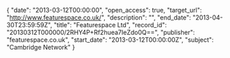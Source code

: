 {
  "date": "2013-03-12T00:00:00", 
  "open_access": true, 
  "target_url": "http://www.featurespace.co.uk/", 
  "description": "", 
  "end_date": "2013-04-30T23:59:59Z", 
  "title": "Featurespace Ltd", 
  "record_id": "20130312T000000/2RHY4P+Rf2huea7IeZdo0Q==", 
  "publisher": "featurespace.co.uk", 
  "start_date": "2013-03-12T00:00:00Z", 
  "subject": "Cambridge Network"
}

